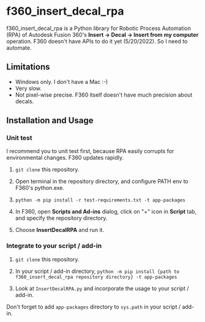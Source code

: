 # f360_insert_decal_rpa

f360_insert_decal_rpa is a Python library for Robotic Process Automation (RPA) of
Autodesk Fusion 360's **Insert -> Decal -> Insert from my computer** operation.
F360 doesn't have APIs to do it yet (5/20/2022). So I need to automate.

## Limitations

- Windows only. I don't have a Mac :-)
- Very slow.
- Not pixel-wise precise. F360 itself doesn't have much precision about decals.

## Installation and Usage

### Unit test

I recommend you to unit test first, because RPA easily corrupts for environmental changes.
F360 updates rapidly.

1. `git clone` this repository. 

2. Open terminal in the repository directory, and configure PATH env to F360's python.exe.

3. `python -m pip install -r test-requirements.txt -t app-packages`

4. In F360, open **Scripts and Ad-ins** dialog, click on "+" icon in **Script** tab,
and specify the repository directory.

5. Choose **InsertDecalRPA** and run it.

### Integrate to your script / add-in

1. `git clone` this repository. 

2. In your script / add-in directory, `python -m pip install {path to f360_insert_decal_rpa repository directory} -t app-packages`

3. Look at `InsertDecalRPA.py` and incorporate the usage to your script / add-in.

Don't forget to add `app-packages` directory to `sys.path` in your script / add-in.
